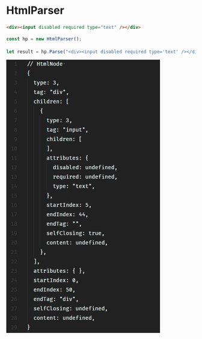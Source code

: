 # HtmlParser

```html
<div><input disabled required type="text" /></div>
```

```js
const hp = new HtmlParser();

let result = hp.Parse("<div><input disabled required type='text' /></div>");
```

![Screenshot](docs/output-screenshot.png)
